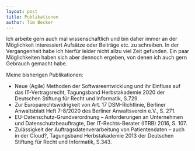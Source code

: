 ```yaml
---
layout: post
title: Publikationen 
author: Tim Becker
---
```


Ich arbeite gern auch mal wissenschaftlich und bin daher immer an der Möglichkeit interessiert Aufsätze oder Beiträge etc. zu schreiben. In der Vergangenheit habe ich hierfür leider nicht allzu viel Zeit gefunden. Ein paar Möglichkeiten haben sich aber dennoch ergeben, von denen ich auch gern Gebrauch gemacht habe. 

Meine bisherigen Publikationen:

- Neue (Agile) Methoden der Softwareentwicklung und ihr Einfluss auf das IT-Vertragsrecht, Tagungsband Herbstakademie 2020 der Deutschen Stiftung für Recht und Informatik, S.729.
- Zur Europarechtswidrigkeit von Art. 17 DSM-Richtlinie, Berliner Anwaltsblatt Heft 7-8/2020 des Berliner Anwaltsverein e.V., S. 271.
- EU-Datenschutz-Grundverordnung – Anforderungen an Unternehmen und Datenschutzbeauftragte, Der IT-Rechts-Berater (ITRB) 2016, S. 107.
- Zulässigkeit der Auftragsdatenverarbeitung von Patientendaten – auch in der Cloud?, Tagungsband Herbstakademie 2013 der Deutschen Stiftung für Recht und Informatik, S.343.

